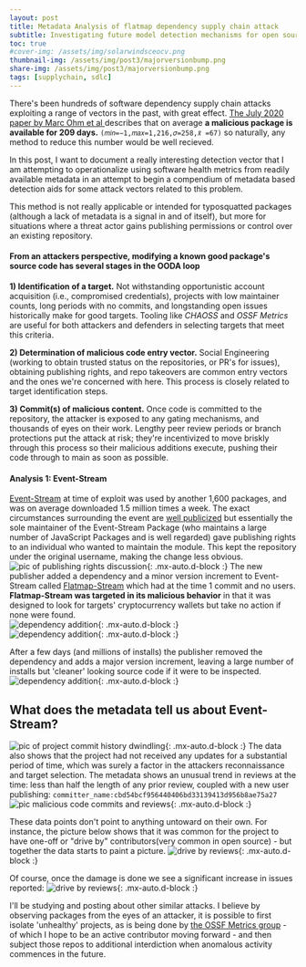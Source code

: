 ```yaml
---
layout: post
title: Metadata Analysis of flatmap dependency supply chain attack
subtitle: Investigating future model detection mechanisms for open source project repositories
toc: true
#cover-img: /assets/img/solarwindsceocv.png
thumbnail-img: /assets/img/post3/majorversionbump.png
share-img: /assets/img/post3/majorversionbump.png
tags: [supplychain, sdlc]
---
```


There's been hundreds of software dependency supply chain attacks exploiting a range of vectors in the past, with great effect. [The July  2020 paper by Marc Ohm et al ](https://link.springer.com/chapter/10.1007%2F978-3-030-52683-2_2) describes that on average **a malicious package is available for 209 days.** `(𝑚𝑖𝑛=−1,𝑚𝑎𝑥=1,216,𝜎=258,𝑥̃ =67)` so naturally, any method to reduce this number would be well recieved.

 In this post, I want to document a really interesting detection vector that I am attempting to operationalize using software health metrics from readily available metadata in an attempt to begin a compendium of metadata based detection aids for some attack vectors related to this problem.

This method is not really applicable or intended for typosquatted packages (although a lack of metadata is a signal in and of itself), but more for situations where a threat actor gains publishing permissions or control over an existing repository.

#### From an attackers perspective, modifying a known good package's source code has several stages in the OODA loop

**1) Identification of a target.**
Not withstanding opportunistic account acquisition (i.e., compromised credentials), projects with low maintainer counts, long periods with no commits, and longstanding open issues historically make for good targets.
Tooling like _CHAOSS_ and _OSSF Metrics_ are useful for both attackers and defenders in selecting targets that meet this criteria.


**2) Determination of malicious code entry vector.**
Social Engineering (working to obtain trusted status on the repositories, or PR's for issues), obtaining publishing rights, and repo takeovers are common entry vectors and the ones we're concerned with here. This process is closely related to target identification steps.


**3) Commit(s) of malicious content.**
Once code is committed to the repository, the attacker is exposed to any gating mechanisms, and thousands of eyes on their work. Lengthy peer review periods or branch protections put the attack at risk; they're incentivized to move briskly through this process so their malicious additions execute, pushing their code through to main as soon as possible.


#### Analysis 1: Event-Stream

[Event-Stream](https://github.com/dominictarr/event-stream) at time of exploit was used by another 1,600 packages, and was on average downloaded 1.5 million times a week.
The exact circumstances surrounding the event are [well publicized](https://www.zdnet.com/article/hacker-backdoors-popular-javascript-library-to-steal-bitcoin-funds/) but essentially the sole maintainer of the Event-Stream Package (who maintains a large number of JavaScript Packages and is well regarded) gave publishing rights to an individual who wanted to maintain the module. This kept the repository under the original username, making the change less obvious.
![pic of publishing rights discussion](/assets/img/post3/publishing_rights.png){: .mx-auto.d-block :}
The new publisher added a dependency and a minor version increment to Event-Stream called [Flatmap-Stream](https://github.com/hugeglass/flatmap-stream) which had at the time 1 commit and no users.  **Flatmap-Stream was targeted in its malicious behavior** in that it was designed to look for targets' cryptocurrency wallets but take no action if none were found.  
![dependency addition](/assets/img/post3/add_flatmap.png){: .mx-auto.d-block :}  
![dependency addition](/assets/img/post3/versionbump.png){: .mx-auto.d-block :}

After a few days (and millions of installs) the publisher removed the dependency and adds a major version increment, leaving a large number of installs but 'cleaner' looking source code if it were to be inspected.
![dependency addition](/assets/img/post3/majorversionbump.png){: .mx-auto.d-block :}


##  What does the metadata tell us about Event-Stream?


![pic of project commit history dwindling](/assets/img/post3/commits.png){: .mx-auto.d-block :}
The data also shows that the project had not received any updates for a substantial period of time, which was surely a factor in the attackers reconnaissance and target selection.
The metadata shows an unusual trend in reviews at the time: less than half the length of any prior review, coupled with a new user publishing: `committer_name:cbd54bcf956440406bd33139413d956b8ae75a27 `
![pic malicious code commits and reviews](/assets/img/post3/reviews.png){: .mx-auto.d-block :}

These data points don't point to anything untoward on their own. For instance, the picture below shows that it was common for the project to have one-off or "drive by" contributors(very common in open source) - but together the data starts to paint a picture.
![drive by reviews](/assets/img/post3/driveby.png){: .mx-auto.d-block :}

Of course, once the damage is done we see a significant increase in issues reported:
![drive by reviews](/assets/img/post3/issuespike.png){: .mx-auto.d-block :}

I'll be studying and posting about other similar attacks. I believe by observing packages from the eyes of an attacker, it is possible to first isolate 'unhealthy' projects, as is being done by [the OSSF Metrics group](https://github.com/ossf/Project-Security-Metrics) - of which I hope to be an active contributor moving forward - and then subject those repos to additional interdiction when anomalous activity commences in the future.
